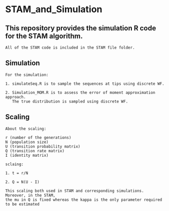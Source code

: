 # STAM_and_Simulation

## This repository provides the simulation R code for the STAM algorithm.

```
All of the STAM code is included in the STAM file folder.
```

## Simulation
```
For the simulation:

1. simulateSeq.R is to sample the sequences at tips using discrete WF.

2. Simulation_MOM.R is to assess the error of moment approximation approach. 
   The true distribution is sampled using discrete WF.
```

## Scaling

```
About the scaling:

r (number of the generations)
N (population size)
U (transition probability matrix)
Q (transition rate matrix)
I (identity matrix)

sclaing:

1. t = r/N

2. Q = N(U - I)

This scaling both used in STAM and corresponding simulations. Moreover, in the STAM, 
the mu in Q is fixed whereas the kappa is the only parameter required to be estimated

```
